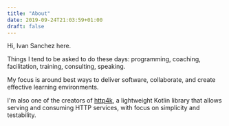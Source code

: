 ```yaml
---
title: "About"
date: 2019-09-24T21:03:59+01:00
draft: false
---
```

Hi, Ivan Sanchez here. 

Things I tend to be asked to do these days: programming, coaching, facilitation,
training, consulting, speaking.

My focus is around best ways to deliver software, collaborate, and create effective learning environments.

I'm also one of the creators of [http4k](https://www.http4k.org/), a lightweight Kotlin library
that allows serving and consuming HTTP services, with focus on simplicity and testability.